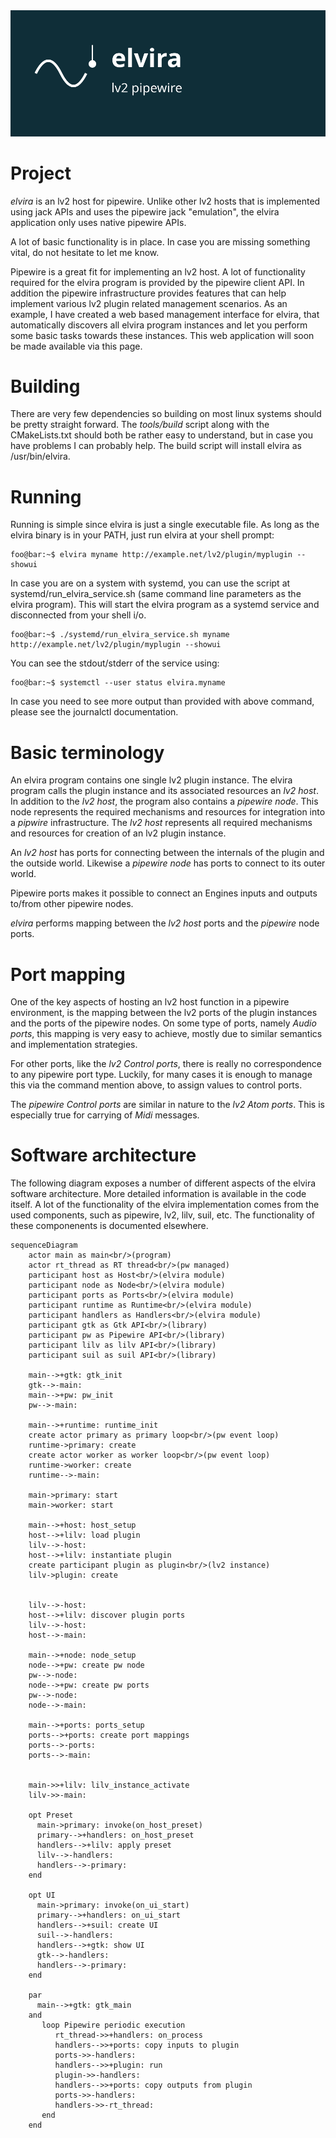 <img src="./docs/img/elvira.svg">

# Project
*elvira* is an lv2 host for pipewire. Unlike other lv2 hosts that is implemented using jack APIs and uses the pipewire jack "emulation", the elvira application only uses native pipewire APIs.

A lot of basic functionality is in place.
In case you are missing something vital, do not hesitate to let me know.

Pipewire is a great fit for implementing an lv2 host.
A lot of functionality required for the elvira program is provided by the pipewire client API. In addition the pipewire infrastructure provides
features that can help implement various lv2 plugin related management scenarios. 
As an example, I have created a web based management interface for elvira, that automatically discovers all elvira program instances and let you perform some basic tasks towards these instances.
This web application will soon be made available via this page.

# Building
There are very few dependencies so building on most linux systems should be pretty straight forward.
The *tools/build* script along with the CMakeLists.txt should both be rather easy to understand, but in case you have problems I can probably help.
The build script will install elvira as /usr/bin/elvira.

# Running
Running is simple since elvira is just a single executable file. As long as the elvira binary is in your PATH, just run elvira at your shell prompt:
```console
foo@bar:~$ elvira myname http://example.net/lv2/plugin/myplugin --showui

```

In case you are on a system with systemd, you can use the script at systemd/run_elvira_service.sh (same command line parameters as the elvira program). This will start the elvira program as a
systemd service and disconnected from your shell i/o. 
```console
foo@bar:~$ ./systemd/run_elvira_service.sh myname http://example.net/lv2/plugin/myplugin --showui

```

You can see the stdout/stderr of the service using:
```console
foo@bar:~$ systemctl --user status elvira.myname

```

In case you need to see more output than provided with above command, please see the journalctl documentation.


# Basic terminology
An elvira program contains one single lv2 plugin instance. The elvira program calls the plugin instance and its associated resources an *lv2 host*. In addition to the *lv2 host*, the program also contains a *pipewire node*.
This node represents the required mechanisms and resources for integration into a *pipwire* infrastructure.
The *lv2 host* represents all required mechanisms and resources for creation of an lv2 plugin instance.

An *lv2 host* has ports for connecting between the internals of the plugin and the outside world. Likewise a *pipewire node* has ports to connect to its outer world. 

Pipewire ports makes it possible to connect an Engines inputs and outputs to/from other pipewire nodes. 

*elvira* performs mapping between the *lv2 host* ports and the *pipewire* node ports.

# Port mapping
One of the key aspects of hosting an lv2 host function in a pipewire environment,
is the mapping between the lv2 ports of the plugin instances and the ports of the pipewire nodes.
On some type of ports, namely *Audio ports*, this mapping is very easy to achieve,
mostly due to similar semantics and implementation strategies. 

For other ports, like the *lv2 Control ports*, there is really no correspondence to any pipewire port type.
Luckily, for many cases it is enough to manage this via the command mention above, to assign values to control ports.

The *pipewire Control ports* are similar in nature to the *lv2 Atom ports*. This is especially true for carrying of *Midi* messages.

# Software architecture
The following diagram exposes a number of different aspects of the elvira software architecture. More detailed information is available in the code itself. A lot of the functionality of the elvira implementation comes from the used components, such as pipewire, lv2, lilv, suil, etc. The functionality of these componenents is documented elsewhere.

```mermaid
sequenceDiagram
    actor main as main<br/>(program)
    actor rt_thread as RT thread<br/>(pw managed)
    participant host as Host<br/>(elvira module)
    participant node as Node<br/>(elvira module)
    participant ports as Ports<br/>(elvira module)
    participant runtime as Runtime<br/>(elvira module)
    participant handlers as Handlers<br/>(elvira module)
    participant gtk as Gtk API<br/>(library)
    participant pw as Pipewire API<br/>(library)
    participant lilv as lilv API<br/>(library)
    participant suil as suil API<br/>(library)

    main-->+gtk: gtk_init
    gtk-->-main: 
    main-->+pw: pw_init
    pw-->-main: 

    main-->+runtime: runtime_init
    create actor primary as primary loop<br/>(pw event loop)
    runtime->primary: create
    create actor worker as worker loop<br/>(pw event loop)
    runtime->worker: create
    runtime-->-main: 
 
    main->primary: start
    main->worker: start

    main-->+host: host_setup
    host-->+lilv: load plugin
    lilv-->-host: 
    host-->+lilv: instantiate plugin
    create participant plugin as plugin<br/>(lv2 instance)
    lilv->plugin: create


    lilv-->-host: 
    host-->+lilv: discover plugin ports
    lilv-->-host: 
    host-->-main: 

    main-->+node: node_setup
    node-->+pw: create pw node
    pw-->-node: 
    node-->+pw: create pw ports
    pw-->-node: 
    node-->-main: 

    main-->+ports: ports_setup
    ports-->+ports: create port mappings
    ports-->-ports: 
    ports-->-main: 


    main->>+lilv: lilv_instance_activate
    lilv->>-main: 

    opt Preset
      main->primary: invoke(on_host_preset)
      primary-->+handlers: on_host_preset
      handlers-->+lilv: apply preset
      lilv-->-handlers: 
      handlers-->-primary: 
    end

    opt UI
      main->primary: invoke(on_ui_start)
      primary-->+handlers: on_ui_start
      handlers-->+suil: create UI
      suil-->-handlers: 
      handlers-->+gtk: show UI
      gtk-->-handlers: 
      handlers-->-primary: 
    end

    par
      main-->+gtk: gtk_main
    and
       loop Pipewire periodic execution
          rt_thread->>+handlers: on_process
          handlers-->>+ports: copy inputs to plugin
          ports->>-handlers:  
          handlers-->>+plugin: run
          plugin->>-handlers: 
          handlers-->>+ports: copy outputs from plugin
          ports->>-handlers: 
          handlers->>-rt_thread: 
       end
    end
```

